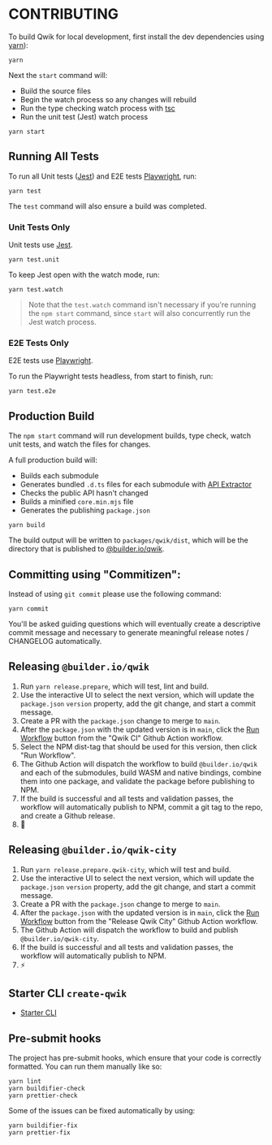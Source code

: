 # CONTRIBUTING

To build Qwik for local development, first install the dev dependencies using [yarn](https://yarnpkg.com/)):

```
yarn
```

Next the `start` command will:

- Build the source files
- Begin the watch process so any changes will rebuild
- Run the type checking watch process with [tsc](https://www.typescriptlang.org/docs/handbook/compiler-options.html)
- Run the unit test (Jest) watch process

```
yarn start
```

## Running All Tests

To run all Unit tests ([Jest](https://jestjs.io/)) and E2E tests [Playwright](https://playwright.dev/), run:

```
yarn test
```

The `test` command will also ensure a build was completed.

### Unit Tests Only

Unit tests use [Jest](https://jestjs.io/).

```
yarn test.unit
```

To keep Jest open with the watch mode, run:

```
yarn test.watch
```

> Note that the `test.watch` command isn't necessary if you're running the `npm start` command, since `start` will also concurrently run the Jest watch process.

### E2E Tests Only

E2E tests use [Playwright](https://playwright.dev/).

To run the Playwright tests headless, from start to finish, run:

```
yarn test.e2e
```

## Production Build

The `npm start` command will run development builds, type check, watch unit tests, and watch the files for changes.

A full production build will:

- Builds each submodule
- Generates bundled `.d.ts` files for each submodule with [API Extractor](https://api-extractor.com/)
- Checks the public API hasn't changed
- Builds a minified `core.min.mjs` file
- Generates the publishing `package.json`

```
yarn build
```

The build output will be written to `packages/qwik/dist`, which will be the directory that is published
to [@builder.io/qwik](https://www.npmjs.com/package/@builder.io/qwik).

## Committing using "Commitizen":

Instead of using `git commit` please use the following command:

```shell
yarn commit
```

You'll be asked guiding questions which will eventually create a descriptive commit message and necessary to generate meaningful release notes / CHANGELOG automatically.


## Releasing `@builder.io/qwik`

1. Run `yarn release.prepare`, which will test, lint and build.
2. Use the interactive UI to select the next version, which will update the `package.json` `version` property, add the git change, and start a commit message.
3. Create a PR with the `package.json` change to merge to `main`.
4. After the `package.json` with the updated version is in `main`, click the [Run Workflow](https://github.com/BuilderIO/qwik/actions/workflows/ci.yml) button from the "Qwik CI" Github Action workflow.
5. Select the NPM dist-tag that should be used for this version, then click "Run Workflow".
6. The Github Action will dispatch the workflow to build `@builder.io/qwik` and each of the submodules, build WASM and native bindings, combine them into one package, and validate the package before publishing to NPM.
7. If the build is successful and all tests and validation passes, the workflow will automatically publish to NPM, commit a git tag to the repo, and create a Github release.
8. 🚀

## Releasing `@builder.io/qwik-city`

1. Run `yarn release.prepare.qwik-city`, which will test and build.
2. Use the interactive UI to select the next version, which will update the `package.json` `version` property, add the git change, and start a commit message.
3. Create a PR with the `package.json` change to merge to `main`.
4. After the `package.json` with the updated version is in `main`, click the [Run Workflow](https://github.com/BuilderIO/qwik/actions/workflows/release-qwik-city.yml) button from the "Release Qwik City" Github Action workflow.
5. The Github Action will dispatch the workflow to build and publish `@builder.io/qwik-city`.
6. If the build is successful and all tests and validation passes, the workflow will automatically publish to NPM.
7. ⚡️

## Starter CLI `create-qwik`

- [Starter CLI](https://github.com/BuilderIO/qwik/blob/main/starters/README.md)

## Pre-submit hooks

The project has pre-submit hooks, which ensure that your code is correctly formatted. You can run them manually like so:

```
yarn lint
yarn buildifier-check
yarn prettier-check
```

Some of the issues can be fixed automatically by using:

```
yarn buildifier-fix
yarn prettier-fix
```

